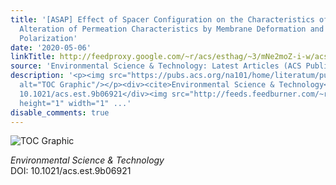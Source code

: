 ```yaml
---
title: '[ASAP] Effect of Spacer Configuration on the Characteristics of FO Membranes:
  Alteration of Permeation Characteristics by Membrane Deformation and Concentration
  Polarization'
date: '2020-05-06'
linkTitle: http://feedproxy.google.com/~r/acs/esthag/~3/mNe2moZ-i-w/acs.est.9b06921
source: 'Environmental Science & Technology: Latest Articles (ACS Publications)'
description: '<p><img src="https://pubs.acs.org/na101/home/literatum/publisher/achs/journals/content/esthag/0/esthag.ahead-of-print/acs.est.9b06921/20200506/images/medium/es9b06921_0007.gif"
  alt="TOC Graphic"/></p><div><cite>Environmental Science & Technology</cite></div><div>DOI:
  10.1021/acs.est.9b06921</div><img src="http://feeds.feedburner.com/~r/acs/esthag/~4/mNe2moZ-i-w"
  height="1" width="1" ...'
disable_comments: true
---
```

<p><img src="https://pubs.acs.org/na101/home/literatum/publisher/achs/journals/content/esthag/0/esthag.ahead-of-print/acs.est.9b06921/20200506/images/medium/es9b06921_0007.gif" alt="TOC Graphic"/></p><div><cite>Environmental Science & Technology</cite></div><div>DOI: 10.1021/acs.est.9b06921</div><img src="http://feeds.feedburner.com/~r/acs/esthag/~4/mNe2moZ-i-w" height="1" width="1" ...